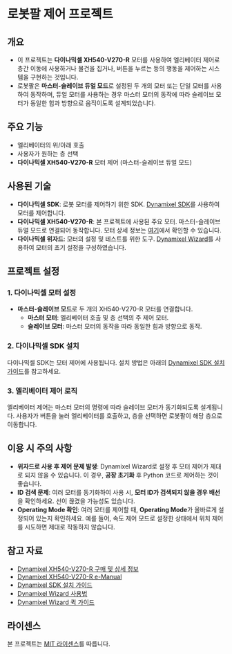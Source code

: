 # 로봇팔 제어 프로젝트

## 개요

- 이 프로젝트는 **다이나믹셀 XH540-V270-R** 모터를 사용하여 엘리베이터 제어로 층간 이동에 사용하거나 물건을 집거나, 버튼을 누르는 등의 행동을 제어하는 시스템을 구현하는 것입니다. 
- 로봇팔은 **마스터-슬레이브 듀얼 모드**로 설정된 두 개의 모터 또는 단일 모터를 사용하여 동작하며, 듀얼 모터를 사용하는 경우 마스터 모터의 동작에 따라 슬레이브 모터가 동일한 힘과 방향으로 움직이도록 설계되었습니다.

## 주요 기능

- 엘리베이터의 위/아래 호출
- 사용자가 원하는 층 선택
- **다이나믹셀 XH540-V270-R** 모터 제어 (마스터-슬레이브 듀얼 모드)

## 사용된 기술

- **다이나믹셀 SDK**: 로봇 모터를 제어하기 위한 SDK. [Dynamixel SDK](https://emanual.robotis.com/docs/en/software/dynamixel/dynamixel_sdk/device_setup/)를 사용하여 모터를 제어합니다.
- **다이나믹셀 XH540-V270-R**: 본 프로젝트에 사용된 주요 모터. 마스터-슬레이브 듀얼 모드로 연결되어 동작합니다. 모터 상세 정보는 [여기](https://www.robotis.com/shop/item.php?it_id=902-0143-000)에서 확인할 수 있습니다.
- **다이나믹셀 위자드**: 모터의 설정 및 테스트를 위한 도구. [Dynamixel Wizard](https://emanual.robotis.com/docs/kr/software/dynamixel/dynamixel_wizard2/)를 사용하여 모터의 초기 설정을 구성하였습니다.

## 프로젝트 설정

### 1. 다이나믹셀 모터 설정
- **마스터-슬레이브 모드**로 두 개의 XH540-V270-R 모터를 연결합니다.
  - **마스터 모터**: 엘리베이터 호출 및 층 선택의 주 제어 모터.
  - **슬레이브 모터**: 마스터 모터의 동작을 따라 동일한 힘과 방향으로 동작.

### 2. 다이나믹셀 SDK 설치
다이나믹셀 SDK는 모터 제어에 사용됩니다. 설치 방법은 아래의 [Dynamixel SDK 설치 가이드](https://emanual.robotis.com/docs/en/software/dynamixel/dynamixel_sdk/device_setup/)를 참고하세요.

### 3. 엘리베이터 제어 로직
엘리베이터 제어는 마스터 모터의 명령에 따라 슬레이브 모터가 동기화되도록 설계됩니다. 사용자가 버튼을 눌러 엘리베이터를 호출하고, 층을 선택하면 로봇팔이 해당 층으로 이동합니다.

## 이용 시 주의 사항

- **위자드로 사용 후 제어 문제 발생**: Dynamixel Wizard로 설정 후 모터 제어가 제대로 되지 않을 수 있습니다. 이 경우, **공장 초기화** 후 Python 코드로 제어하는 것이 좋습니다.
- **ID 검색 문제**: 여러 모터를 동기화하여 사용 시, **모터 ID가 검색되지 않을 경우 배선**을 확인하세요. 선이 끊겼을 가능성도 있습니다.
- **Operating Mode 확인**: 여러 모터를 제어할 때, **Operating Mode**가 올바르게 설정되어 있는지 확인하세요. 예를 들어, 속도 제어 모드로 설정한 상태에서 위치 제어를 시도하면 제대로 작동하지 않습니다.

## 참고 자료

- [Dynamixel XH540-V270-R 구매 및 상세 정보](https://www.robotis.com/shop/item.php?it_id=902-0143-000)
- [Dynamixel XH540-V270-R e-Manual](https://emanual.robotis.com/docs/kr/dxl/x/xh540-v270/?_gl=1*1x4xhpk*_gcl_au*OTY4NDI3MDQxLjE3MjU0OTQzNjg)
- [Dynamixel SDK 설치 가이드](https://emanual.robotis.com/docs/en/software/dynamixel/dynamixel_sdk/device_setup/)
- [Dynamixel Wizard 사용법](https://emanual.robotis.com/docs/kr/software/dynamixel/dynamixel_wizard2/)
- [Dynamixel Wizard 퀵 가이드](https://www.youtube.com/watch?v=JRRZW_l1V-U)

## 라이센스

본 프로젝트는 [MIT 라이센스](./LICENSE)를 따릅니다.
